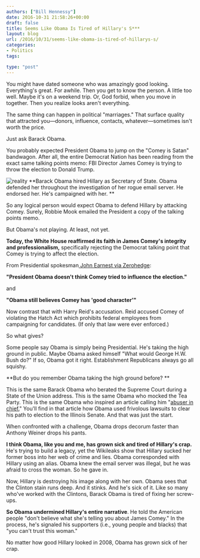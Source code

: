 ```yaml
---
authors: ["Bill Hennessy"]
date: 2016-10-31 21:58:26+00:00
draft: false
title: Seems Like Obama Is Tired of Hillary's S***
layout: blog
url: /2016/10/31/seems-like-obama-is-tired-of-hillarys-s/
categories:
- Politics
tags:

type: "post"
---
```


You might have dated someone who was amazingly good looking. Everything's great. For awhile. Then you get to know the person. A little too well. Maybe it's on a weekend trip. Or, God forbid, when you move in together. Then you realize looks aren't everything.

The same thing can happen in political "marriages." That surface quality that attracted you—donors, influence, contacts, whatever—sometimes isn't worth the price.

Just ask Barack Obama.

You probably expected President Obama to jump on the "Comey is Satan" bandwagon. After all, the entire Democrat Nation has been reading from the exact same talking points memo: FBI Director James Comey is trying to throw the election to Donald Trump.

![reality](https://hennessysview.com/wp-content/uploads/2016/10/reality.jpg)
**Barack Obama hired Hillary as Secretary of State. Obama defended her throughout the investigation of her rogue email server. He endorsed her. He's campaigned with her. **

So any logical person would expect Obama to defend Hillary by attacking Comey. Surely, Robbie Mook emailed the President a copy of the talking points memo.

But Obama's not playing. At least, not yet.

**Today, the White House reaffirmed its faith in James Comey's integrity and professionalism,** specifically rejecting the Democrat talking point that Comey is trying to affect the election.

From Presidential spokesman[ John Earnest via Zerohedge](https://www.zerohedge.com/news/2016-10-31/obama-destroys-clintonreid-narrative-does-not-believe-comey-trying-influence-electio):

**"President Obama doesn't think Comey tried to influence the election."**

and

**"Obama still believes Comey has 'good character'"**

Now contrast that with Harry Reid's accusation. Reid accused Comey of violating the Hatch Act which prohibits federal employees from campaigning for candidates. (If only that law were ever enforced.)

So what gives?

Some people say Obama is simply being Presidential. He's taking the high ground in public. Maybe Obama asked himself "What would George H.W. Bush do?" If so, Obama got it right. Establishment Republicans always go all squishy.

**But do you remember Obama taking the high ground before? **

This is the same Barack Obama who berated the Supreme Court during a State of the Union address. This is the same Obama who mocked the Tea Party. This is the same Obama who inspired an article calling him "[abuser in chief.](https://www.americanthinker.com/articles/2012/05/obamas_chicago-style_campaign.html)" You'll find in that article how Obama used frivolous lawsuits to clear his path to election to the Illinois Senate. And that was just the start.

When confronted with a challenge, Obama drops decorum faster than Anthony Weiner drops his pants.

**I think Obama, like you and me, has grown sick and tired of Hillary's crap.** He's trying to build a legacy, yet the Wikileaks show that Hillary sucked her former boss into her web of crime and lies. Obama corresponded with Hillary using an alias. Obama knew the email server was illegal, but he was afraid to cross the woman. So he gave in.

Now, Hillary is destroying his image along with her own. Obama sees that the Clinton stain runs deep. And it stinks. And he's sick of it. Like so many who've worked with the Clintons, Barack Obama is tired of fixing her screw-ups.

**So Obama undermined Hillary's entire narrative**. He told the American people "don't believe what she's telling you about James Comey." In the process, he's signaled his supporters (i.e., young people and blacks) that "you can't trust this woman."

No matter how good Hillary looked in 2008, Obama has grown sick of her crap.



